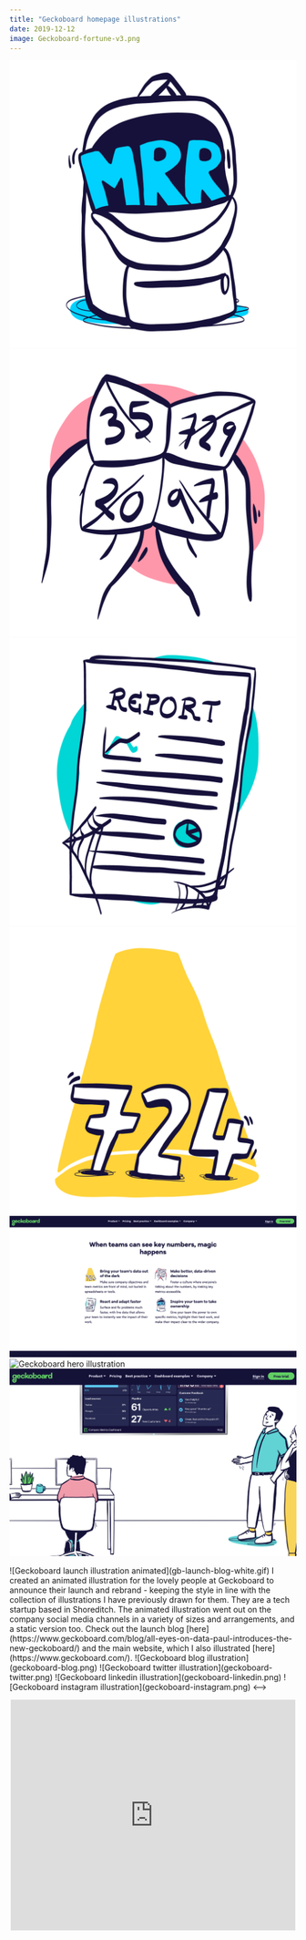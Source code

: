 ```yaml
---
title: "Geckoboard homepage illustrations"
date: 2019-12-12
image: Geckoboard-fortune-v3.png
---
```


![Geckoboard homepage backpack illustration](Geckoboard-home-backpack.png)
![Geckoboard homepage fortune illustration](Geckoboard-fortune-v3.png)
![Geckoboard homepage report illustration](Geckoboard-home-report.png)
![Geckoboard homepage spotlight illustration](Geckoboard-home-spotlight.png)
![Geckoboard homepage bullet point illustrations in place](geckoboard-homebullets-insitu.png)
![Geckoboard hero illustration](gb-hero-v6.svg)
![Geckoboard hero illustration in place](geckoboard-hero-insitu.png)

<!-->
![Geckoboard launch illustration animated](gb-launch-blog-white.gif)

I created an animated illustration for the lovely people at Geckoboard to announce their launch and rebrand - keeping the style in line with the collection of illustrations I have previously drawn for them. They are a tech startup based in Shoreditch. The animated illustration went out on the company social media channels in a variety of sizes and arrangements, and a static version too. 

Check out the launch blog [here](https://www.geckoboard.com/blog/all-eyes-on-data-paul-introduces-the-new-geckoboard/) and the main website, which I also illustrated [here](https://www.geckoboard.com/).


![Geckoboard blog illustration](geckoboard-blog.png)
![Geckoboard twitter illustration](geckoboard-twitter.png)
![Geckoboard linkedin illustration](geckoboard-linkedin.png)
![Geckoboard instagram illustration](geckoboard-instagram.png)
<-->

<p align="center">
<iframe style="border: none;" src="https://cards.producthunt.com/cards/posts/182841?v=1" width="500" height="405" frameborder="0" scrolling="no" allowfullscreen></iframe>
</p>